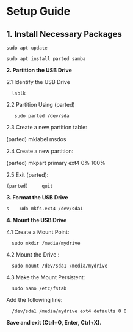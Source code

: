 # Setup Guide

## 1. Install Necessary Packages

    sudo apt update

    sudo apt install parted samba

**2. Partition the USB Drive**

2.1 Identify the USB Drive

      lsblk
  
2.2 Partition Using (parted)

       sudo parted /dev/sda
   
2.3 Create a new partition table:

(parted)     mklabel msdos

2.4 Create a new partition:

(parted)     mkpart primary ext4 0% 100%

2.5 Exit (parted):

    (parted)     quit

**3. Format the USB Drive**

    s    udo mkfs.ext4 /dev/sda1

**4. Mount the USB Drive**

4.1 Create a Mount Point:

      sudo mkdir /media/mydrive

4.2 Mount the Drive :

      sudo mount /dev/sda1 /media/mydrive

4.3 Make the Mount Persistent:

      sudo nano /etc/fstab
  
  Add the following line:  
    
      /dev/sda1 /media/mydrive ext4 defaults 0 0
  
**Save and exit (Ctrl+O, Enter, Ctrl+X).**

